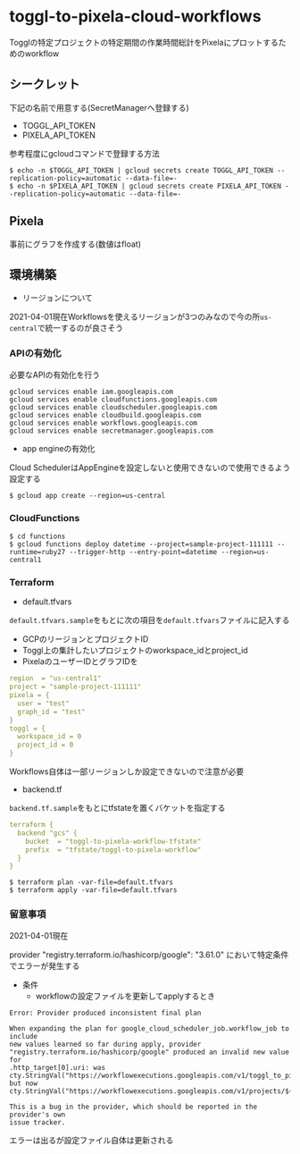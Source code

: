 # toggl-to-pixela-cloud-workflows

Togglの特定プロジェクトの特定期間の作業時間総計をPixelaにプロットするためのworkflow

## シークレット

下記の名前で用意する(SecretManagerへ登録する)

- TOGGL_API_TOKEN
- PIXELA_API_TOKEN

参考程度にgcloudコマンドで登録する方法

```shell
$ echo -n $TOGGL_API_TOKEN | gcloud secrets create TOGGL_API_TOKEN --replication-policy=automatic --data-file=-
$ echo -n $PIXELA_API_TOKEN | gcloud secrets create PIXELA_API_TOKEN --replication-policy=automatic --data-file=-
```

## Pixela

事前にグラフを作成する(数値はfloat)

## 環境構築

- リージョンについて

2021-04-01現在Workflowsを使えるリージョンが3つのみなので今の所`us-central`で統一するのが良さそう

### APIの有効化

必要なAPIの有効化を行う

```shell
gcloud services enable iam.googleapis.com
gcloud services enable cloudfunctions.googleapis.com
gcloud services enable cloudscheduler.googleapis.com
gcloud services enable cloudbuild.googleapis.com
gcloud services enable workflows.googleapis.com
gcloud services enable secretmanager.googleapis.com
```

- app engineの有効化

Cloud SchedulerはAppEngineを設定しないと使用できないので使用できるよう設定する

```shell
$ gcloud app create --region=us-central
```

### CloudFunctions

```shell
$ cd functions
$ gcloud functions deploy datetime --project=sample-project-111111 --runtime=ruby27 --trigger-http --entry-point=datetime --region=us-central1
```

### Terraform

- default.tfvars

`default.tfvars.sample`をもとに次の項目を`default.tfvars`ファイルに記入する

- GCPのリージョンとプロジェクトID
- Toggl上の集計したいプロジェクトのworkspace_idとproject_id
- PixelaのユーザーIDとグラフIDを

```yaml
region  = "us-central1"
project = "sample-project-111111"
pixela = {
  user = "test"
  graph_id = "test"
}
toggl = {
  workspace_id = 0
  project_id = 0
}
```

Workflows自体は一部リージョンしか設定できないので注意が必要

- backend.tf

`backend.tf.sample`をもとにtfstateを置くバケットを指定する

```yaml
terraform {
  backend "gcs" {
    bucket  = "toggl-to-pixela-workflow-tfstate"
    prefix  = "tfstate/toggl-to-pixela-workflow"
  }
}
```

```
$ terraform plan -var-file=default.tfvars
$ terraform apply -var-file=default.tfvars
```

### 留意事項

2021-04-01現在

provider "registry.terraform.io/hashicorp/google": "3.61.0" において特定条件でエラーが発生する

- 条件
    - workflowの設定ファイルを更新してapplyするとき

```
Error: Provider produced inconsistent final plan

When expanding the plan for google_cloud_scheduler_job.workflow_job to include                                                                                                                  new values learned so far during apply, provider
"registry.terraform.io/hashicorp/google" produced an invalid new value for                                                                                                                      .http_target[0].uri: was
cty.StringVal("https://workflowexecutions.googleapis.com/v1/toggl_to_pixela_workflow/executions"),
but now
cty.StringVal("https://workflowexecutions.googleapis.com/v1/projects/${project_id}/locations/${region}/workflows/toggl_to_pixela_workflow/executions").

This is a bug in the provider, which should be reported in the provider's own
issue tracker.
```

エラーは出るが設定ファイル自体は更新される

